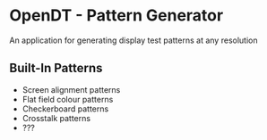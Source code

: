 # OpenDT - Pattern Generator
An application for generating display test patterns at any resolution


## Built-In Patterns
- Screen alignment patterns
- Flat field colour patterns
- Checkerboard patterns
- Crosstalk patterns
- ???
